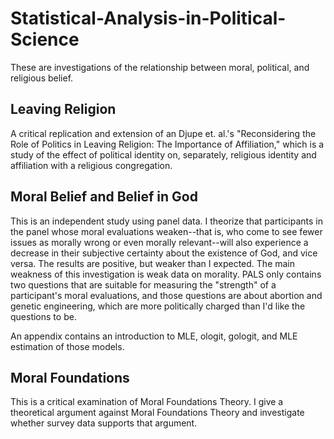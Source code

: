 # Statistical-Analysis-in-Political-Science

These are investigations of the relationship between moral, political, and religious belief. 

## Leaving Religion

A critical replication and extension of an Djupe et. al.'s "Reconsidering the Role of Politics in Leaving Religion: The Importance of Affiliation," 
which is a study of the effect of political identity on, separately, religious identity and affiliation with a religious congregation. 

## Moral Belief and Belief in God

This is an independent study using panel data. I theorize that participants in the panel whose moral evaluations weaken--that is, who come to see fewer issues 
as morally wrong or even morally relevant--will also experience a decrease in their subjective certainty about the existence of God, and vice versa. The results
are positive, but weaker than I expected. The main weakness of this investigation is weak data on morality. PALS only contains two questions that are suitable
for measuring the "strength" of a participant's moral evaluations, and those questions are about abortion and genetic engineering, which are more politically
charged than I'd like the questions to be.

An appendix contains an introduction to MLE, ologit, gologit, and MLE estimation of those models.

## Moral Foundations

This is a critical examination of Moral Foundations Theory. I give a theoretical argument against Moral Foundations Theory and investigate whether survey 
data supports that argument.
